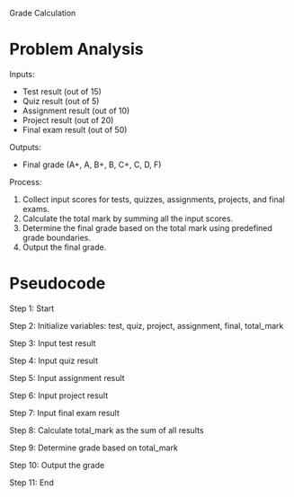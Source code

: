 Grade Calculation

# Problem Analysis
Inputs:
- Test result (out of 15)
- Quiz result (out of 5)
- Assignment result (out of 10)
- Project result (out of 20)
- Final exam result (out of 50)

Outputs:
- Final grade (A+, A, B+, B, C+, C, D, F)

Process:
1. Collect input scores for tests, quizzes, assignments, projects, and final exams.
2. Calculate the total mark by summing all the input scores.
3. Determine the final grade based on the total mark using predefined grade boundaries.
4. Output the final grade.
# Pseudocode
Step 1: Start

Step 2: Initialize variables: test, quiz, project, assignment, final, total_mark

Step 3: Input test result

Step 4: Input quiz result

Step 5: Input assignment result

Step 6: Input project result

Step 7: Input final exam result

Step 8: Calculate total_mark as the sum of all results

Step 9: Determine grade based on total_mark

Step 10: Output the grade

Step 11: End
